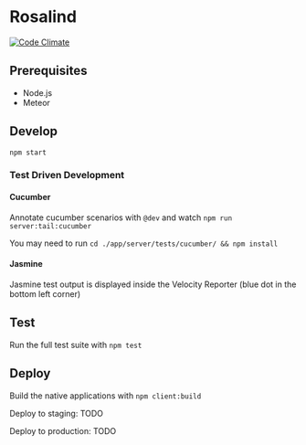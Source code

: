 # Rosalind

[![Code Climate](https://codeclimate.com/github/Carbonative/rosalind/badges/gpa.svg)](https://codeclimate.com/github/Carbonative/rosalind)

## Prerequisites

 - Node.js
 - Meteor

## Develop

`npm start`

### Test Driven Development

#### Cucumber

Annotate cucumber scenarios with `@dev` and watch `npm run server:tail:cucumber`

You may need to run `cd ./app/server/tests/cucumber/ && npm install`

#### Jasmine

Jasmine test output is displayed inside the Velocity Reporter (blue dot in the bottom left corner)

## Test

Run the full test suite with `npm test`

## Deploy

Build the native applications with `npm client:build`

Deploy to staging: TODO

Deploy to production: TODO
